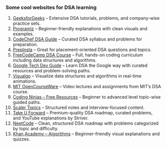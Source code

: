 ###  Some cool websites for DSA learning

1. [GeeksforGeeks](https://www.geeksforgeeks.org/data-structures/) – Extensive DSA tutorials, problems, and company-wise practice sets.  
2. [Programiz](https://www.programiz.com/dsa) – Beginner-friendly explanations with clean visuals and examples.  
3. [CodeChef DSA Guide](https://www.codechef.com/certification/data-structures-and-algorithms/prepare) – Curated DSA syllabus and problems for preparation.  
4. [PrepInsta](https://prepinsta.com/data-structures/) – Great for placement-oriented DSA questions and topics.  
5. [FreeCodeCamp DSA Course](https://www.freecodecamp.org/news/learn-data-structures-and-algorithms/) – Full, hands-on coding curriculum including data structures and algorithms.  
6. [Google Tech Dev Guide](https://techdevguide.withgoogle.com/paths/data-structures-and-algorithms/) – Learn DSA the Google way with curated resources and problem-solving paths.
7. [Visualgo](https://visualgo.net/en) – Visualize data structures and algorithms in real-time animations.  
8. [MIT OpenCourseWare](https://ocw.mit.edu/courses/electrical-engineering-and-computer-science/6-006-introduction-to-algorithms-spring-2020/) – Video lectures and assignments from MIT’s DSA course.   
9. [Coding Ninjas – Free Resources](https://www.codingninjas.com/codestudio/guided-paths) – Beginner to advanced level topic-wise guided paths.  
10. [Scaler Topics](https://www.scaler.com/topics/data-structures/) – Structured notes and interview-focused content.
11. [Take U Forward](https://takeuforward.org/) – Premium-quality DSA roadmap, curated problems, and YouTube explanations by Striver.
12. [NeetCode](https://neetcode.io/) – Clean, structured DSA roadmap with problems categorized by topic and difficulty.   
13. [Khan Academy – Algorithms](https://www.khanacademy.org/computing/computer-science/algorithms) – Beginner-friendly visual explanations and quizzes.  


